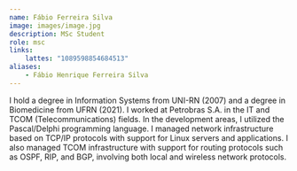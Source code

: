 ```yaml
---
name: Fábio Ferreira Silva
image: images/image.jpg
description: MSc Student
role: msc
links:
    lattes: "1089598854684513"
aliases:
    - Fábio Henrique Ferreira Silva
---
```


I hold a degree in Information Systems from UNI-RN (2007) and a degree in Biomedicine from UFRN (2021). I worked at Petrobras S.A. in the IT and TCOM (Telecommunications) fields. In the development areas, I utilized the Pascal/Delphi programming language. I managed network infrastructure based on TCP/IP protocols with support for Linux servers and applications. I also managed TCOM infrastructure with support for routing protocols such as OSPF, RIP, and BGP, involving both local and wireless network protocols.
